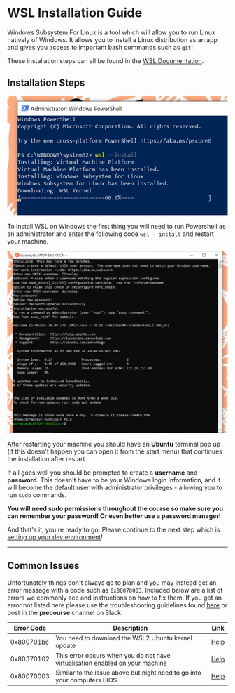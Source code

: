 # WSL Installation Guide

Windows Subsystem For Linux is a tool which will allow you to run Linux natively of Windows. It allows you to install a Linux distribution as an app and gives you access to important bash commands such as `git`!

These installation steps can all be found in the [WSL Documentation](https://docs.microsoft.com/en-us/windows/wsl/install).

## Installation Steps

![Image of PowerShell installing WSL](/WSL/images/ps_admin.PNG 'Installing WSL using the PowerShell terminal')

To install WSL on Windows the first thing you will need to run Powershell as an administrator and enter the following code `wsl --install` and restart your machine.

![Image of Ubuntu terminal on restart](/WSL/images/ubuntu_install.PNG 'Continuing the installation after restarting your machine')

After restarting your machine you should have an **Ubuntu** terminal pop up (if this doesn't happen you can open it from the start menu) that continues the installation after restart.

If all goes well you should be prompted to create a **username** and **password**. This doesn't have to be your Windows login information, and it will become the default user with administrator privileges - allowing you to run `sudo` commands.

**You will need sudo permissions throughout the course so make sure you can remember your password! Or even better use a password manager!**

And that's it, you're ready to go. Please continue to the next step which is [setting up your dev environment](/WSL/setup/setup.md)!

---

## Common Issues

Unfortunately things don't always go to plan and you may instead get an error message with a code such as `0x80070003`. Included below are a list of errors we commonly see and instructions on how to fix them. If you get an error not listed here please use the troubleshooting guidelines found [here](https://docs.microsoft.com/en-us/windows/wsl/troubleshooting#installation-issues) or post in the **precourse** channel on Slack.

| Error Code | Description                                                                   | Link                                                                                                                                                                         |
| ---------- | ----------------------------------------------------------------------------- | ---------------------------------------------------------------------------------------------------------------------------------------------------------------------------- |
| 0x800701bc | You need to download the WSL2 Ubuntu kernel update                            | [Help](https://docs.microsoft.com/en-gb/windows/wsl/install-manual#step-4---download-the-linux-kernel-update-package)                                                      |
| 0x80370102 | This error occurs when you do not have virtualisation enabled on your machine | [Help](https://docs.microsoft.com/en-us/windows/wsl/troubleshooting#error-0x80370102-the-virtual-machine-could-not-be-started-because-a-required-feature-is-not-installed) |
| 0x80070003 | Similar to the issue above but night need to go into your computers BIOS      | [Help](https://docs.microsoft.com/en-us/windows/wsl/troubleshooting#installation-issues)                                                                                   |
